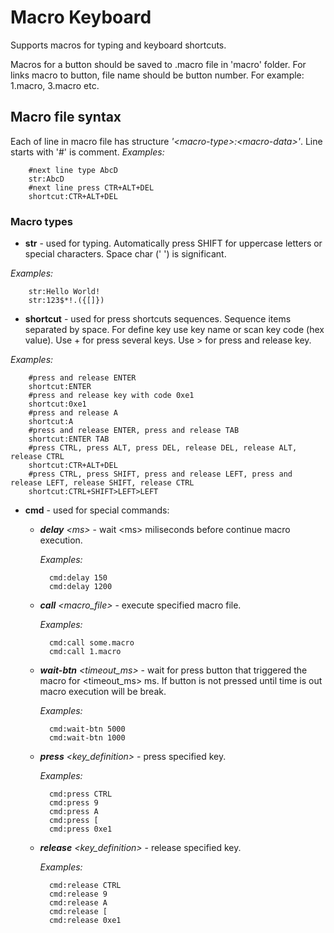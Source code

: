 # Macro Keyboard

Supports macros for typing and keyboard shortcuts.

Macros for a button should be saved to .macro file in 'macro' folder. For links macro to button, file name should be button number. For example: 1.macro, 3.macro etc.

## Macro file syntax

Each of line in macro file has structure *'&lt;macro-type&gt;:&lt;macro-data&gt;'*. Line starts with '#' is comment.
*Examples:*

		#next line type AbcD
		str:AbcD
		#next line press CTR+ALT+DEL
		shortcut:CTR+ALT+DEL

### Macro types

* **str** - used for typing. Automatically press SHIFT for uppercase letters or special characters. Space char (' ') is significant.

*Examples:*

		str:Hello World!
		str:123$*!.({[]})
		 
* **shortcut** - used for press shortcuts sequences. Sequence items separated by space. For define key use key name or scan key code (hex value). Use + for press several keys. Use &gt; for press and release key.

*Examples:*

		#press and release ENTER
		shortcut:ENTER
		#press and release key with code 0xe1
		shortcut:0xe1
		#press and release A
		shortcut:A
		#press and release ENTER, press and release TAB
		shortcut:ENTER TAB
		#press CTRL, press ALT, press DEL, release DEL, release ALT, release CTRL
		shortcut:CTR+ALT+DEL
		#press CTRL, press SHIFT, press and release LEFT, press and release LEFT, release SHIFT, release CTRL
		shortcut:CTRL+SHIFT>LEFT>LEFT
		
* **cmd** - used for special commands:

    - ***delay*** *&lt;ms&gt;* - wait &lt;ms&gt; miliseconds before continue macro execution.
    
        *Examples:*

    		cmd:delay 150
    		cmd:delay 1200
		
    * ***call*** *&lt;macro_file&gt;* - execute specified macro file.

        *Examples:*

    		cmd:call some.macro
    		cmd:call 1.macro
    		
    * ***wait-btn*** *&lt;timeout_ms&gt;* - wait for press button that triggered the macro for &lt;timeout_ms&gt; ms. If button is not pressed until time is out macro execution will be break.

        *Examples:*

    		cmd:wait-btn 5000
    		cmd:wait-btn 1000
    		
    * ***press*** *&lt;key_definition&gt;* - press specified key.

        *Examples:*

    		cmd:press CTRL
    		cmd:press 9
    		cmd:press A
    		cmd:press [
    		cmd:press 0xe1
    		
    * ***release*** *&lt;key_definition&gt;* - release specified key.

        *Examples:*

    		cmd:release CTRL
    		cmd:release 9
    		cmd:release A
    		cmd:release [
    		cmd:release 0xe1